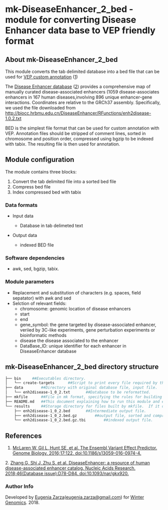# mk-DiseaseEnhancer_2\_bed - module for converting Disease Enhancer data base to VEP friendly format


## About mk-DiseaseEnhancer_2\_bed

This module converts the tab delimited database into a bed file that can be used for [VEP custom annotation](https://www.ensembl.org/info/docs/tools/vep/script/vep_custom.html) ([1])

The [Disease Enhancer database](http://biocc.hrbmu.edu.cn/DiseaseEnhancer/) ([2]) provides a comprehensive map of manually curated disease-associated enhancers (1059 disease-associates enhancers in 167 human diseases,involving 896 unique enhancer-gene interactions. Coordinates are relative to the GRCh37 assembly. Specifically, we used the file downloaded from <http://biocc.hrbmu.edu.cn/DiseaseEnhancer/RFunctions/enh2disease-1.0.2.txt>

BED is the simplest file format that can be used for custom annotation with VEP. Annotation files should be stripped of comment lines, sorted in chromosome and position order, compressed using bgzip to be indexed with tabix. The resulting file is then used for annotation.


## Module configuration

The module contains three blocks:

1. Convert the tab delimited file into a sorted bed file
2. Compress bed file
3. Index compressed bed with tabix

### Data formats

* Input data
	* Database in tab delimeted text
 
* Output data
	* indexed BED file
	
### Software dependencies
* awk, sed, bgzip, tabix.

### Module parameters
* Replacement and substitution of characters (e.g. spaces, field sepatator) with awk and sed
* Selction of relevant fields:
	- chromosome:	genomic location of disease enhancers
	- start
	- end
	- gene_symbol: the gene targeted by disease-associated enhancer, veriied by 3C-like experiments, gene perturbation experiments or bioinformatic methods
	- disease	the disease associated to the enhancer
	- DataBase_ID:	unique identifier for each enhancer in DiseaseEnhancer database

## mk-DiseaseEnhancer_2\_bed directory structure
````bash
├── bin		##Executables directory.
│   └── create-targets		##Script to print every file required by this module.
├── data		##Directory with original database file, input file.
│   └── enh2disease-1_0_2.txt		##Database to be reformatted.
├── mkfile		##File in mk format, specifying the rules for building every result requested by bin/create-targets.
├── README.md	##This document explaining how to run this module and expected output.
└── results		##Storage directory for files built by mkfile.  If it does not exist, it is automatically generated by mkfile.
    ├── enh2disease-1_0_2.bed		##Intermediate output file.
    ├── enh2disease-1_0_2.bed.gz		##output file, sorted and compressed.
    └── enh2disease-1_0_2.bed.gz.tbi		##indexed output file.

````

## References

[1]: https://www.ncbi.nlm.nih.gov/pubmed/27268795
1. [McLaren W, Gil L, Hunt SE, et al. The Ensembl Variant Effect Predictor. Genome Biology. 2016;17:122. doi:10.1186/s13059-016-0974-4.][1]

[2]: https://www.ncbi.nlm.nih.gov/pmc/articles/PMC5753380/
2. [Zhang G, Shi J, Zhu S, et al. DiseaseEnhancer: a resource of human disease-associated enhancer catalog. Nucleic Acids Research. 2018;46(Database issue):D78-D84. doi:10.1093/nar/gkx920.][2]

### Author Info
Developed by [Eugenia Zarza](https://www.researchgate.net/profile/Eugenia_Zarza)(eugenia.zarza@gmail.com) for [Winter Genomics](http://www.wintergenomics.com/). 2018.

